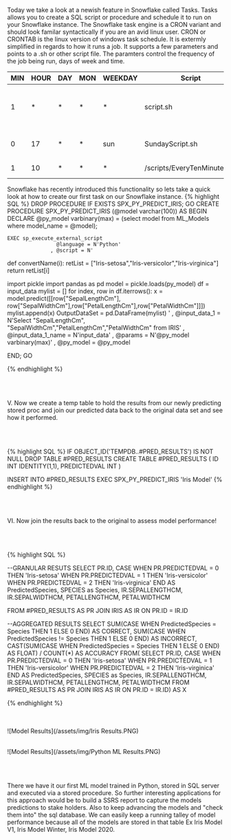 
Today we take a look at a newish feature in Snowflake called Tasks.
Tasks allows you to create a SQL script or procedure and schedule it to run on your Snowflake instance.
The Snowflake task engine is a CRON variant and should look familar syntactically if you are an avid linux user.
CRON or CRONTAB is the linux version of windows task schedule. It is extermly simplified in regards to how it runs a job. It supports a few parameters and points to a .sh or other script file. The paramters control the frequency of the job being run, days of week and time.


MIN | HOUR | DAY | MON | WEEKDAY | Script| Description
--- | --- | --- | --- | --- | --- | --- |
1 | * | * | * | * | script.sh |This task would run every minute,hour and day
0 | 17 | * | * | sun | SundayScript.sh| Every Sunday at 5 PM
1 |10 | * | * | * | /scripts/EveryTenMinutes.sh | Every ten minutes

Snowflake has recently introduced this functionality so lets take a quick look at how to create our first task on our Snowflake instance.
{% highlight SQL %}
DROP PROCEDURE IF EXISTS SPX_PY_PREDICT_IRIS;
GO
CREATE PROCEDURE SPX_PY_PREDICT_IRIS (@model varchar(100))
AS
BEGIN
	DECLARE @py_model varbinary(max) = (select model from ML_Models where model_name = @model);

	EXEC sp_execute_external_script
					@language = N'Python'
				  , @script = N'
def convertName(i):
	retList = ["Iris-setosa","Iris-versicolor","Iris-virginica"]
	return retList[i]

import pickle
import pandas as pd
model = pickle.loads(py_model)
df = input_data
mylist = []
for index, row in df.iterrows():
	x = model.predict([[row["SepalLengthCm"], row["SepalWidthCm"],row["PetalLengthCm"],row["PetalWidthCm"]]])
	mylist.append(x)
OutputDataSet = pd.DataFrame(mylist)
'
					, @input_data_1 = N'Select "SepalLengthCm", "SepalWidthCm","PetalLengthCm","PetalWidthCm" from IRIS'
					, @input_data_1_name = N'input_data'
					, @params = N'@py_model varbinary(max)'
					, @py_model = @py_model

END;
GO

{% endhighlight %}

<br>
<br>

V. Now we create a temp table to hold the results from our newly predicting stored proc and join our predicted data back to the original data set and see how it performed.

<br>
<br>

{% highlight SQL %}
IF OBJECT_ID('TEMPDB..#PRED_RESULTS') IS NOT NULL DROP TABLE #PRED_RESULTS
CREATE TABLE #PRED_RESULTS
(
ID INT IDENTITY(1,1),
PREDICTEDVAL INT
)

INSERT INTO #PRED_RESULTS
EXEC SPX_PY_PREDICT_IRIS 'Iris Model'
{% endhighlight %}

<br>
<br>

VI. Now join the results back to the original to assess model performance!

<br>
<br>

{% highlight SQL %}

--GRANULAR RESUTS
SELECT PR.ID,
CASE WHEN PR.PREDICTEDVAL = 0 THEN 'Iris-setosa' 
	 WHEN PR.PREDICTEDVAL = 1 THEN 'Iris-versicolor'
	 WHEN PR.PREDICTEDVAL = 2 THEN 'Iris-virginica'
	 END AS PredictedSpecies,
   SPECIES as Species,
   IR.SEPALLENGTHCM,
   IR.SEPALWIDTHCM,
   PETALLENGTHCM,
   PETALWIDTHCM

   FROM #PRED_RESULTS AS PR
JOIN IRIS AS IR
	ON PR.ID = IR.ID

--AGGREGATED RESULTS
SELECT 
SUM(CASE WHEN PredictedSpecies = Species THEN 1 ELSE 0 END) AS CORRECT,
SUM(CASE WHEN PredictedSpecies != Species THEN 1 ELSE 0 END) AS INCORRECT,
CAST(SUM(CASE WHEN PredictedSpecies = Species THEN 1 ELSE 0 END) AS FLOAT)  / COUNT(*) AS ACCURACY
FROM(
SELECT PR.ID,
CASE WHEN PR.PREDICTEDVAL = 0 THEN 'Iris-setosa' 
	 WHEN PR.PREDICTEDVAL = 1 THEN 'Iris-versicolor'
	 WHEN PR.PREDICTEDVAL = 2 THEN 'Iris-virginica'
	 END AS PredictedSpecies,
   SPECIES as Species,
   IR.SEPALLENGTHCM,
   IR.SEPALWIDTHCM,
   PETALLENGTHCM,
   PETALWIDTHCM
FROM #PRED_RESULTS AS PR
JOIN IRIS AS IR
	ON PR.ID = IR.ID) AS X
		
{% endhighlight %}

<br>
<br>
![Model Results](/assets/img/Iris Results.PNG)

<br>
<br>

![Model Results](/assets/img/Python ML Results.PNG)

<br>
<br>

There we have it our first ML model trained in Python, stored in SQL server and executed via a stored procedure. So further interesting applications for this approach would be to build a SSRS report to capture the models predictions to stake holders. Also to keep advancing the models and "check them into" the sql database. We can easily keep a running talley of model performance because all of the models are stored in that table Ex Iris Model V1, Iris Model Winter, Iris Model 2020. 
